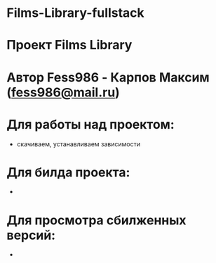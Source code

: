 # Films-Library-fullstack

# Проект Films Library
# Автор Fess986 - Карпов Максим (fess986@mail.ru)

# Для работы над проектом:

* скачиваем, устанавливаем зависимости


# Для билда проекта:

* 

# Для просмотра сбилженных версий:

* 